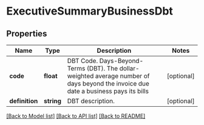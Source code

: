 # ExecutiveSummaryBusinessDbt

## Properties
Name | Type | Description | Notes
------------ | ------------- | ------------- | -------------
**code** | **float** | DBT Code. Days-Beyond-Terms (DBT). The dollar-weighted average number of days beyond the invoice due date a business pays its bills | [optional] 
**definition** | **string** | DBT description. | [optional] 

[[Back to Model list]](../README.md#documentation-for-models) [[Back to API list]](../README.md#documentation-for-api-endpoints) [[Back to README]](../README.md)


